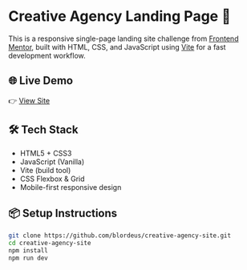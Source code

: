 # Creative Agency Landing Page 🚀

This is a responsive single-page landing site challenge from [Frontend Mentor](https://www.frontendmentor.io/), built with HTML, CSS, and JavaScript using [Vite](https://vitejs.dev/) for a fast development workflow.

## 🌐 Live Demo

👉 [View Site](https://blordeus.github.io/creative-agency-site/)

## 🛠️ Tech Stack

- HTML5 + CSS3  
- JavaScript (Vanilla)  
- Vite (build tool)  
- CSS Flexbox & Grid  
- Mobile-first responsive design  

## 📦 Setup Instructions

```bash
git clone https://github.com/blordeus/creative-agency-site.git
cd creative-agency-site
npm install
npm run dev